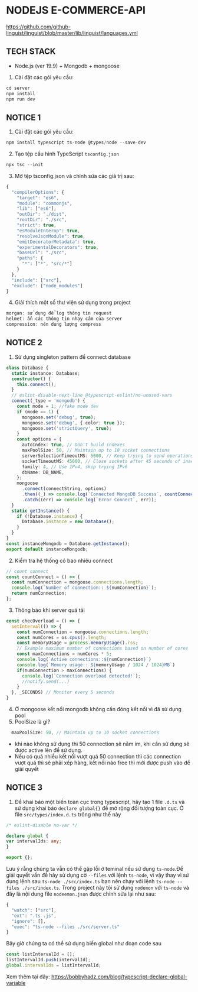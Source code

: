 # NODEJS E-COMMERCE-API

https://github.com/github-linguist/linguist/blob/master/lib/linguist/languages.yml

## TECH STACK

- Node.js (ver 19.9) + Mongodb + mongoose

1. Cài đặt các gói yêu cầu:

```TypeScript
cd server
npm install
npm run dev
```

## NOTICE 1

1. Cài đặt các gói yêu cầu:

```TypeScript
npm install typescript ts-node @types/node --save-dev
```

2. Tạo tệp cấu hình TypeScript `tsconfig.json`

```TypeScript
npx tsc --init
```

3. Mở tệp tsconfig.json và chỉnh sửa các giá trị sau:

```TypeScript
{
  "compilerOptions": {
    "target": "es6",
    "module": "commonjs",
    "lib": ["es6"],
    "outDir": "./dist",
    "rootDir": "./src",
    "strict": true,
    "esModuleInterop": true,
    "resolveJsonModule": true,
    "emitDecoratorMetadata": true,
    "experimentalDecorators": true,
    "baseUrl": "./src",
    "paths": {
      "*": ["*", "src/*"]
    }
  },
  "include": ["src"],
  "exclude": ["node_modules"]
}
```

4. Giải thích một số thư viện sử dụng trong project

```TypeScript
morgan: sử dụng để log thông tin request
helmet: ẩn các thông tin nhạy cảm của server
compression: nén dung lượng compress
```

## NOTICE 2

1. Sử dụng singleton pattern để connect database

```TypeScript
class Database {
  static instance: Database;
  constructor() {
    this.connect();
  }
  // eslint-disable-next-line @typescript-eslint/no-unused-vars
  connect(_type = 'mongodb') {
    const mode = 1; //fake mode dev
    if (mode == 1) {
      mongoose.set('debug', true);
      mongoose.set('debug', { color: true });
      mongoose.set('strictQuery', true);
    }
    const options = {
      autoIndex: true, // Don't build indexes
      maxPoolSize: 50, // Maintain up to 10 socket connections
      serverSelectionTimeoutMS: 5000, // Keep trying to send operations for 5 seconds
      socketTimeoutMS: 45000, // Close sockets after 45 seconds of inactivity
      family: 4, // Use IPv4, skip trying IPv6
      dbName: DB_NAME,
    };
    mongoose
      .connect(connectString, options)
      .then((_) => console.log(`Connected MongoDB Success`, countConnect()))
      .catch((err) => console.log(`Error Connect`, err));
  }
  static getInstance() {
    if (!Database.instance) {
      Database.instance = new Database();
    }
  }
}
const instanceMongodb = Database.getInstance();
export default instanceMongodb;
```

2. Kiểm tra hệ thống có bao nhiêu connect

```TypeScript
// count connect
const countConnect = () => {
  const numConnection = mongoose.connections.length;
  console.log(`Number of connection:: ${numConnection}`);
  return numConnection;
};
```

3. Thông báo khi server quá tải

```TypeScript
const checOverload = () => {
  setInterval(() => {
    const numConnection = mongoose.connections.length;
    const numCores = os.cpus().length;
    const memoryUsage = process.memoryUsage().rss;
    // Example maximum number of connections based on number of cores
    const maxConnections = numCores * 5;
    console.log(`Active connections::${numConnection}`)
    console.log(`Memory usage:: ${memoryUsage / 1024 / 1024}MB`)
    if(numConnection > maxConnections) {
      console.log(`Connection overload detected!`);
      //notify.send(...)
    }
  }, _SECONDS) // Monitor every 5 seconds
}
```

4. Ở mongoose kết nối mongodb không cần đóng kết nối vì đã sử dụng pool
5. PoolSize là gì?

```TypeScript
  maxPoolSize: 50, // Maintain up to 10 socket connections
```

- khi nào không sử dụng thì 50 connection sẽ nằm im, khi cần sử dụng sẽ được active lên để sử dụng.
- Nếu có quá nhiều kết nối vượt quá 50 connection thì các connection vượt quá thì sẽ phải xếp hàng,
  kết nối nào free thì mới được push vào để giải quyết

## NOTICE 3

1. Để khai báo một biến toàn cục trong typescript, hãy tạo 1 file `.d.ts` và sử dụng khai báo `declare global{}` để mở rộng đối tượng toàn cục.
   Ở file `src/types/index.d.ts` trông như thế này

```TypeScript
/* eslint-disable no-var */

declare global {
var intervalIds: any;
}

export {};

```

Lưu ý rằng chúng ta vẫn có thể gặp lỗi ở teminal nếu sử dụng `ts-node`.Để giải quyết vấn đề hãy sử dụng cờ `--files` với lệnh `ts-node`, vì vậy thay vì sử dụng lệnh sau
`ts-node ./src/index.ts` bạn nên chạy với lệnh `ts-node --files ./src/index.ts`.
Trong project này tôi sử dụng `nodemon` với `ts-node` và đây là nội dung file `nodeemon.json` được chỉnh sửa lại như sau:

```TypeScript
{
  "watch": ["src"],
  "ext": ".ts .js",
  "ignore": [],
  "exec": "ts-node --files ./src/server.ts"
}
```

Bây giờ chúng ta có thể sử dụng biến global như đoạn code sau

```TypeScript
const listIntervalId = [];
listIntervalId.push(intervalId);
global.intervalIds = listIntervalId;
```

Xem thêm tại đây: https://bobbyhadz.com/blog/typescript-declare-global-variable
